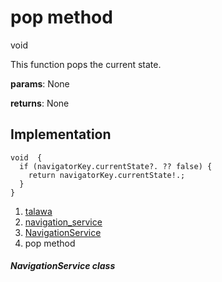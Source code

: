 
<div>

# pop method

</div>


void 



This function pops the current state.

**params**: None

**returns**: None



## Implementation

``` language-dart
void  {
  if (navigatorKey.currentState?. ?? false) {
    return navigatorKey.currentState!.;
  }
}
```







1.  [talawa](../../index.html)
2.  [navigation_service](../../services_navigation_service/)
3.  [NavigationService](../../services_navigation_service/NavigationService-class.html)
4.  pop method

##### NavigationService class







